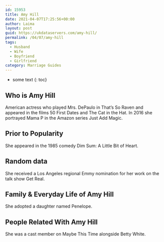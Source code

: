```yaml
---
id: 15953
title: Amy Hill
date: 2021-04-07T17:25:56+00:00
author: Laima
layout: post
guid: https://ukdataservers.com/amy-hill/
permalink: /04/07/amy-hill
tags:
  - Husband
  - Wife
  - Boyfriend
  - Girlfriend
category: Marriage Guides
---
```


* some text
{: toc}


## Who is Amy Hill
                  
                  
                  
American actress who played Mrs. DePaulo in That&#8217;s So Raven and appeared in the films 50 First Dates and The Cat in the Hat. In 2016 she portrayed Mama P in the Amazon series Just Add Magic.
                  
              
            
              
            
                
                
                
## Prior to Popularity
                  
                  
                  
She appeared in the 1985 comedy Dim Sum: A Little Bit of Heart.
                  
              
            
              
            
                
                
                
## Random data
                  
                  
                  
She received a Los Angeles regional Emmy nomination for her work on the talk show Get Real.
                  
              
            
              
            
                
                
                
## Family & Everyday Life of Amy Hill
                  
                  
                  
She adopted a daughter named Penelope.
                  
              
            
              
            
                
                
                
## People Related With Amy Hill
                  
                  
                  
She was a cast member on Maybe This Time alongside Betty White.
                  
              
            
              
            
                
              
            
              
              
            
            
              
            
          
          
          